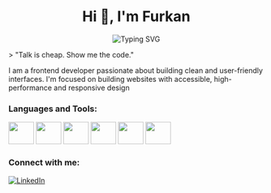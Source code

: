 <h1 align="center">Hi 👋, I'm Furkan</h1>
<p align="center">
  <img 
    src="https://readme-typing-svg.herokuapp.com?font=Fira+Code&duration=3000&pause=1000&color=00F7FF&center=true&width=435&lines=Frontend+Developer;Responsive+Design;User-Friendly+Interfaces" 
    alt="Typing SVG" 
    style="pointer-events: none; user-select: none;" 
  />
</p>
> "Talk is cheap. Show me the code."

I am a frontend developer passionate about building clean and user-friendly interfaces. I'm focused on building websites with accessible,
high-performance and responsive design

###  Languages and Tools:
<p align="left">
  <img src="https://cdn.jsdelivr.net/gh/devicons/devicon/icons/javascript/javascript-original.svg" height="44" width="50" />
  <img src="https://cdn.jsdelivr.net/gh/devicons/devicon/icons/react/react-original.svg" height="44"  width="50"/>
  <img src="https://cdn.jsdelivr.net/gh/devicons/devicon/icons/html5/html5-original.svg" height="44"  width="50"/>
  <img src="https://cdn.jsdelivr.net/gh/devicons/devicon/icons/css3/css3-original.svg" height="44" width="50"/>
  <img src="https://encrypted-tbn0.gstatic.com/images?q=tbn:ANd9GcTeKPw4CK4jcH7udsFHZdiB3iIOuI3fUCsxUZosXy4Y1yd25NA-dzCBPrSDIhg1BwObl3w&usqp=CAU" height="44" width="50" />
  <img src="https://cdn.jsdelivr.net/gh/devicons/devicon/icons/git/git-original.svg" height="44" width="50" />
</p>

###  Connect with me:
[![LinkedIn](https://img.shields.io/badge/LinkedIn-0A66C2?style=flat&logo=linkedin&logoColor=white)](https://www.linkedin.com/in/furkanalbayrakdev)



